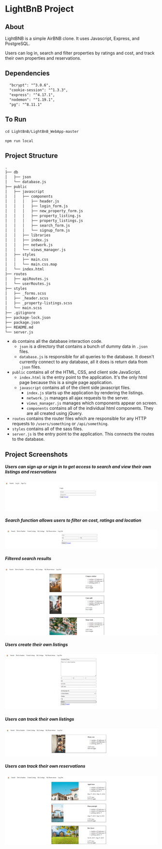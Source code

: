 # LightBnB Project

## About
LightBNB is a simple AirBNB clone. It uses Javascript, Express, and PostgreSQL. 

Users can log in, search and filter properties by ratings and cost, and track their own properties and reservations.

## Dependencies
```
  "bcrypt": "^3.0.6",
  "cookie-session": "^1.3.3",
  "express": "^4.17.1",
  "nodemon": "^1.19.1",
  "pg": "^8.11.1"
```

## To Run
``cd LightBnB/LightBnB_WebApp-master``

``npm run local``

## Project Structure

```
.
├── db
│   ├── json
│   └── database.js
├── public
│   ├── javascript
│   │   ├── components 
│   │   │   ├── header.js
│   │   │   ├── login_form.js
│   │   │   ├── new_property_form.js
│   │   │   ├── property_listing.js
│   │   │   ├── property_listings.js
│   │   │   ├── search_form.js
│   │   │   └── signup_form.js
│   │   ├── libraries
│   │   ├── index.js
│   │   ├── network.js
│   │   └── views_manager.js
│   ├── styles
│   │   ├── main.css
│   │   └── main.css.map
│   └── index.html
├── routes
│   ├── apiRoutes.js
│   └── userRoutes.js
├── styles  
│   ├── _forms.scss
│   ├── _header.scss
│   ├── _property-listings.scss
│   └── main.scss
├── .gitignore
├── package-lock.json
├── package.json
├── README.md
└── server.js
```

* `db` contains all the database interaction code.
  * `json` is a directory that contains a bunch of dummy data in `.json` files.
  * `database.js` is responsible for all queries to the database. It doesn't currently connect to any database, all it does is return data from `.json` files.
* `public` contains all of the HTML, CSS, and client side JavaScript. 
  * `index.html` is the entry point to the application. It's the only html page because this is a single page application.
  * `javascript` contains all of the client side javascript files.
    * `index.js` starts up the application by rendering the listings.
    * `network.js` manages all ajax requests to the server.
    * `views_manager.js` manages which components appear on screen.
    * `components` contains all of the individual html components. They are all created using jQuery.
* `routes` contains the router files which are responsible for any HTTP requests to `/users/something` or `/api/something`. 
* `styles` contains all of the sass files. 
* `server.js` is the entry point to the application. This connects the routes to the database.

## Project Screenshots

##### Users can sign up or sign in to get access to search and view their own listings and reservations
![Sign in](https://github.com/nahcg/lightBnB/blob/master/images/Sign%20in.png)

##### Search function allows users to filter on cost, ratings and location
![Search](https://github.com/nahcg/lightBnB/blob/master/images/search.png)

##### Filtered search results
![Filtered Search Results](https://github.com/nahcg/lightBnB/blob/master/images/filteredsearchresult.png)

##### Users create their own listings
![Create Listing](https://github.com/nahcg/lightBnB/blob/master/images/createlisting.png)

##### Users can track their own listings
![User's Own Listings](https://github.com/nahcg/lightBnB/blob/master/images/mylisting.png)

##### Users can track their own reservations
![User's Own Reservations](https://github.com/nahcg/lightBnB/blob/master/images/myreservations.png)